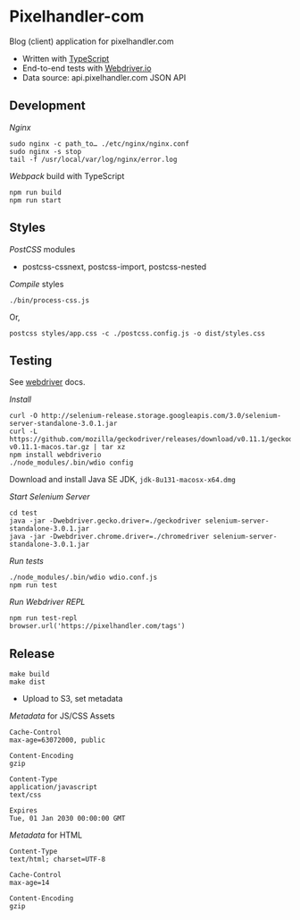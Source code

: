 # Pixelhandler-com

Blog (client) application for pixelhandler.com

- Written with [TypeScript][typescript]
- End-to-end tests with [Webdriver.io][webdriver]
- Data source: api.pixelhandler.com JSON API


## Development

*Nginx*

    sudo nginx -c path_to… ./etc/nginx/nginx.conf
    sudo nginx -s stop
    tail -f /usr/local/var/log/nginx/error.log

*Webpack* build with TypeScript

    npm run build
    npm run start


## Styles

*PostCSS* modules

- postcss-cssnext, postcss-import, postcss-nested

*Compile* styles

    ./bin/process-css.js

Or,

    postcss styles/app.css -c ./postcss.config.js -o dist/styles.css


## Testing

See [webdriver] docs.

*Install*

    curl -O http://selenium-release.storage.googleapis.com/3.0/selenium-server-standalone-3.0.1.jar
    curl -L https://github.com/mozilla/geckodriver/releases/download/v0.11.1/geckodriver-v0.11.1-macos.tar.gz | tar xz
    npm install webdriverio
    ./node_modules/.bin/wdio config

Download and install Java SE JDK, `jdk-8u131-macosx-x64.dmg`

*Start Selenium Server*

    cd test
    java -jar -Dwebdriver.gecko.driver=./geckodriver selenium-server-standalone-3.0.1.jar
    java -jar -Dwebdriver.chrome.driver=./chromedriver selenium-server-standalone-3.0.1.jar

*Run tests*

    ./node_modules/.bin/wdio wdio.conf.js
    npm run test

*Run Webdriver REPL*

    npm run test-repl
    browser.url('https://pixelhandler.com/tags')


## Release

    make build
    make dist

- Upload to S3, set metadata

*Metadata* for JS/CSS Assets

```
Cache-Control
max-age=63072000, public

Content-Encoding
gzip

Content-Type
application/javascript
text/css

Expires
Tue, 01 Jan 2030 00:00:00 GMT
```

*Metadata* for HTML

```
Content-Type
text/html; charset=UTF-8

Cache-Control
max-age=14

Content-Encoding
gzip
```


[typescript]: https://www.typescriptlang.org/
[webdriver]: http://webdriver.io/guide.html
